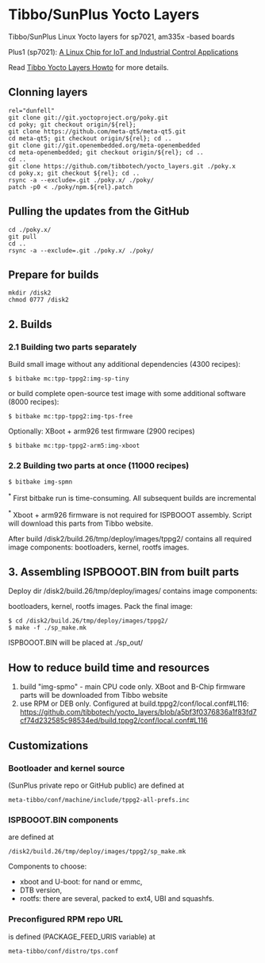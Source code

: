 # Tibbo/SunPlus Yocto Layers
Tibbo/SunPlus Linux Yocto layers for sp7021, am335x -based boards

Plus1 (sp7021): [A Linux Chip for IoT and Industrial Control Applications](https://tibbo.com/store/plus1.html)

Read [Tibbo Yocto Layers Howto](https://tibbotech.github.io/plus1_layers/) for more details.

## Clonning layers
```
rel="dunfell"
git clone git://git.yoctoproject.org/poky.git
cd poky; git checkout origin/${rel};
git clone https://github.com/meta-qt5/meta-qt5.git
cd meta-qt5; git checkout origin/${rel}; cd ..
git clone git://git.openembedded.org/meta-openembedded
cd meta-openembedded; git checkout origin/${rel}; cd ..
cd ..
git clone https://github.com/tibbotech/yocto_layers.git ./poky.x
cd poky.x; git checkout ${rel}; cd ..
rsync -a --exclude=.git ./poky.x/ ./poky/
patch -p0 < ./poky/npm.${rel}.patch
```

## Pulling the updates from the GitHub
```
cd ./poky.x/
git pull
cd ..
rsync -a --exclude=.git ./poky.x/ ./poky/
```

## Prepare for builds
```
mkdir /disk2
chmod 0777 /disk2
```

## 2. Builds

### 2.1 Building two parts separately

Build small image without any additional dependencies (4300 recipes):
```
$ bitbake mc:tpp-tppg2:img-sp-tiny
```
or build complete open-source test image with some additional software (8000 recipes):
```
$ bitbake mc:tpp-tppg2:img-tps-free
```

Optionally: XBoot + arm926 test firmware (2900 recipes)
```
$ bitbake mc:tpp-tppg2-arm5:img-xboot
```

### 2.2 Building two parts at once (11000 recipes)
```
$ bitbake img-spmn
```

<sup>*</sup> First bitbake run is time-consuming. All subsequent builds 
are incremental

<sup>*</sup> Xboot + arm926 firmware is not required for ISPBOOOT assembly.
Script will download this parts from Tibbo website.

After build /disk2/build.26/tmp/deploy/images/tppg2/ contains all required image components: bootloaders, kernel, rootfs images.

## 3. Assembling ISPBOOOT.BIN from built parts

Deploy dir /disk2/build.26/tmp/deploy/images/ contains image components:

bootloaders, kernel, rootfs images.
Pack the final image:
```
$ cd /disk2/build.26/tmp/deploy/images/tppg2/
$ make -f ./sp_make.mk
```

ISPBOOOT.BIN will be placed at ./sp_out/

## How to reduce build time and resources

1) build "img-spmo" - main CPU code only. XBoot and B-Chip firmware parts will be downloaded from Tibbo website
2) use RPM or DEB only. Configured at build.tppg2/conf/local.conf#L116: https://github.com/tibbotech/yocto_layers/blob/a5bf3f0376836a1f83fd7cf74d232585c98534ed/build.tppg2/conf/local.conf#L116

## Customizations

### Bootloader and kernel source 
(SunPlus private repo or GitHub public) are defined at
```
meta-tibbo/conf/machine/include/tppg2-all-prefs.inc
```
### ISPBOOOT.BIN components
are defined at
```
/disk2/build.26/tmp/deploy/images/tppg2/sp_make.mk
```
Components to choose:
* xboot and U-boot: for nand or emmc,
* DTB version,
* rootfs: there are several, packed to ext4, UBI and squashfs.

### Preconfigured RPM repo URL
is defined (PACKAGE_FEED_URIS variable) at
```
meta-tibbo/conf/distro/tps.conf
```

